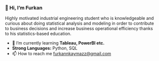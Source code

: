 ### 👋  Hi, I’m Furkan
Highly motivated industrial engineering student who is knowledgeable and curious about doing statistical analysis and modeling in order to contribute to business decisions and increase business operational efficiency thanks to his statistics-based education.
- 🌱 I’m currently learning **Tableau, PowerBI etc.**
- **Strong Languages:** Python, SQL
- 📫 How to reach me furkannkaymazz@gmail.com

<!---
furkannkaymazz/furkannkaymazz is a ✨ special ✨ repository because its `README.md` (this file) appears on your GitHub profile.
You can click the Preview link to take a look at your changes.
--->
